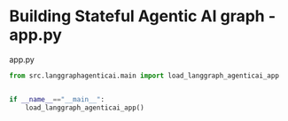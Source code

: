 # Building Stateful Agentic AI graph - app.py

app.py

```python
from src.langgraphagenticai.main import load_langgraph_agenticai_app


if __name__=="__main__":
    load_langgraph_agenticai_app()
```
